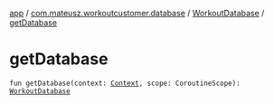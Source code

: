 [app](../../index.md) / [com.mateusz.workoutcustomer.database](../index.md) / [WorkoutDatabase](index.md) / [getDatabase](./get-database.md)

# getDatabase

`fun getDatabase(context: `[`Context`](https://developer.android.com/reference/android/content/Context.html)`, scope: CoroutineScope): `[`WorkoutDatabase`](index.md)